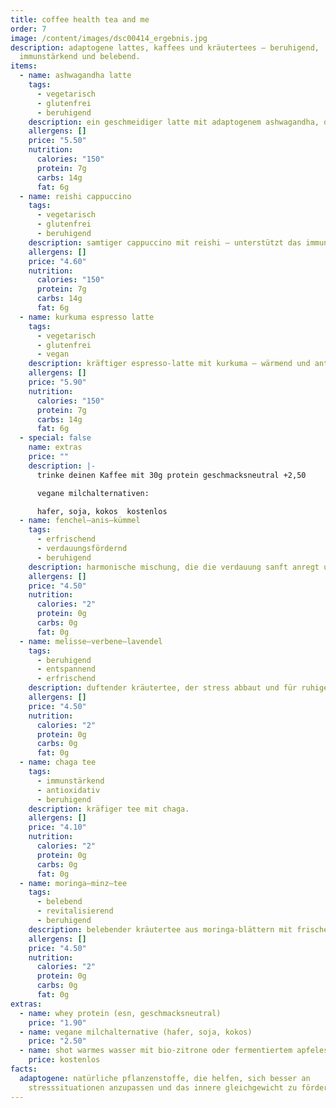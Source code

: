 ```yaml
---
title: coffee health tea and me
order: 7
image: /content/images/dsc00414_ergebnis.jpg
description: adaptogene lattes, kaffees und kräutertees – beruhigend,
  immunstärkend und belebend.
items:
  - name: ashwagandha latte
    tags:
      - vegetarisch
      - glutenfrei
      - beruhigend
    description: ein geschmeidiger latte mit adaptogenem ashwagandha, der sanft beruhigt.
    allergens: []
    price: "5.50"
    nutrition:
      calories: "150"
      protein: 7g
      carbs: 14g
      fat: 6g
  - name: reishi cappuccino
    tags:
      - vegetarisch
      - glutenfrei
      - beruhigend
    description: samtiger cappuccino mit reishi – unterstützt das immunsystem.
    allergens: []
    price: "4.60"
    nutrition:
      calories: "150"
      protein: 7g
      carbs: 14g
      fat: 6g
  - name: kurkuma espresso latte
    tags:
      - vegetarisch
      - glutenfrei
      - vegan
    description: kräftiger espresso-latte mit kurkuma – wärmend und antioxidativ.
    allergens: []
    price: "5.90"
    nutrition:
      calories: "150"
      protein: 7g
      carbs: 14g
      fat: 6g
  - special: false
    name: extras
    price: ""
    description: |-
      trinke deinen Kaffee mit 30g protein geschmacksneutral +2,50

      vegane milchalternativen:

      hafer, soja, kokos  kostenlos
  - name: fenchel–anis–kümmel
    tags:
      - erfrischend
      - verdauungsfördernd
      - beruhigend
    description: harmonische mischung, die die verdauung sanft anregt und wohlig wärmt.
    allergens: []
    price: "4.50"
    nutrition:
      calories: "2"
      protein: 0g
      carbs: 0g
      fat: 0g
  - name: melisse–verbene–lavendel
    tags:
      - beruhigend
      - entspannend
      - erfrischend
    description: duftender kräutertee, der stress abbaut und für ruhige momente sorgt.
    allergens: []
    price: "4.50"
    nutrition:
      calories: "2"
      protein: 0g
      carbs: 0g
      fat: 0g
  - name: chaga tee
    tags:
      - immunstärkend
      - antioxidativ
      - beruhigend
    description: kräfiger tee mit chaga.
    allergens: []
    price: "4.10"
    nutrition:
      calories: "2"
      protein: 0g
      carbs: 0g
      fat: 0g
  - name: moringa–minz–tee
    tags:
      - belebend
      - revitalisierend
      - beruhigend
    description: belebender kräutertee aus moringa-blättern mit frischer minze.
    allergens: []
    price: "4.50"
    nutrition:
      calories: "2"
      protein: 0g
      carbs: 0g
      fat: 0g
extras:
  - name: whey protein (esn, geschmacksneutral)
    price: "1.90"
  - name: vegane milchalternative (hafer, soja, kokos)
    price: "2.50"
  - name: shot warmes wasser mit bio-zitrone oder fermentiertem apfelessig
    price: kostenlos
facts:
  adaptogene: natürliche pflanzenstoffe, die helfen, sich besser an
    stresssituationen anzupassen und das innere gleichgewicht zu fördern.
---
```


